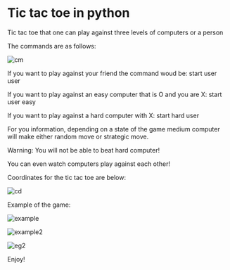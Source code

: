 # Tic tac toe in python
Tic tac toe that one can play against three levels of computers or a person

The commands are as follows:

![cm](https://user-images.githubusercontent.com/61360055/114810888-f77b6f00-9de7-11eb-92de-6dd4335d0f98.png)


If you want to play against your friend the command woud be: start user user

If you want to play against an easy computer that is O and you are X: start user easy

If you want to play against a hard computer with X: start hard user

For you information, depending on a state of the game medium computer will make either random move or strategic move. 

Warning: You will not be able to beat hard computer!

You can even watch computers play against each other!

Coordinates for the tic tac toe are below:

![cd](https://user-images.githubusercontent.com/61360055/114810819-d61a8300-9de7-11eb-8613-a17fb0610441.png)


Example of the game:


![example](https://user-images.githubusercontent.com/61360055/114810667-88057f80-9de7-11eb-9ae0-37065661b988.png)


![example2](https://user-images.githubusercontent.com/61360055/114810678-8cca3380-9de7-11eb-8e60-304e1566d9d7.png)


![eg2](https://user-images.githubusercontent.com/61360055/114811472-21816100-9de9-11eb-926d-5ed3d864318b.png)



Enjoy!
